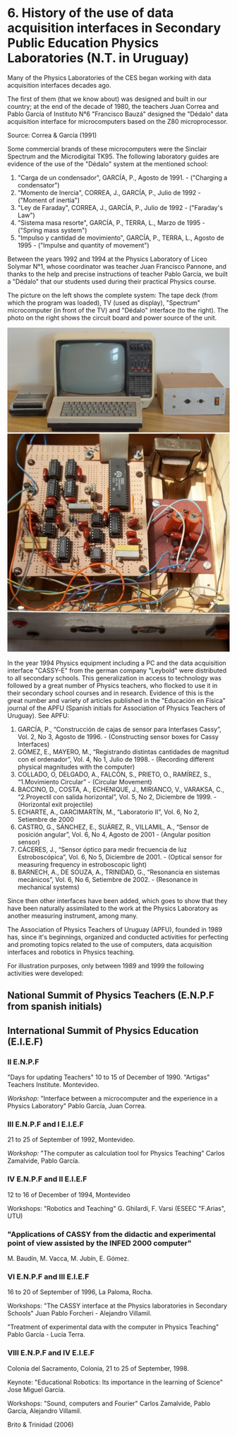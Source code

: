 # 6. History of the use of data acquisition interfaces in Secondary Public Education Physics Laboratories (N.T. in Uruguay)

Many of the Physics Laboratories of the CES began working with data acquisition interfaces decades ago.

The first of them (that we know about) was designed and built in our country; at the end of the decade of 1980, the teachers Juan Correa and Pablo García of Instituto N°6 "Francisco Bauzá" designed the "Dédalo" data acquisition interface for microcomputers based on the Z80 microprocessor.

Source: Correa & García (1991)

Some commercial brands of these microcomputers were the Sinclair Spectrum and the Microdigital TK95.
The following laboratory guides are evidence of the use of the "Dédalo" system at the mentioned school:

1. "Carga de un condensador", GARCÍA, P., Agosto de 1991. - ("Charging a condensator")
2. "Momento de Inercia", CORREA, J., GARCÍA, P., Julio de 1992 - ("Moment of inertia")
3. "Ley de Faraday", CORREA, J., GARCÍA, P., Julio de 1992 - ("Faraday's Law")
4. "Sistema masa resorte", GARCÍA, P., TERRA, L., Marzo de 1995 - ("Spring mass system")
5. "Impulso y cantidad de movimiento", GARCÍA, P., TERRA, L., Agosto de 1995 - ("Impulse and quantity of movement")

Between the years 1992 and 1994 at the Physics Laboratory of Liceo Solymar N°1, whose coordinator was teacher Juan Francisco Pannone, and thanks to the help and precise instructions of teacher Pablo García, we built a "Dédalo" that our students used during their practical Physics course.

The picture on the left shows the complete system: The tape deck (from which the program was loaded), TV (used as display), "Spectrum" microcomputer (in front of the TV) and "Dédalo" interface (to the right). The photo on the right shows the circuit board and power source of the unit.

![Interfaz Dedalo (ext)](images/dedalo.png)
![Interfaz Dedalo (int)](images/dedalo_int.png)

In the year 1994 Physics equipment including a PC and the data acquisition interface "CASSY-E" from the german company "Leybold" were distributed to all secondary schools. This generalization in access to technology was followed by a great number of Physics teachers, who flocked to use it in their secondary school courses and in research. Evidence of this is the great number and variety of articles published in the "Educación en Física" journal of the APFU (Spanish initials for Association of Physics Teachers of Uruguay). See APFU:

1. GARCÍA, P., “Construcción de cajas de sensor para Interfases Cassy”, Vol. 2, No 3, Agosto de 1996. - (Constructing sensor boxes for Cassy Interfaces)
2. GÓMEZ, E., MAYERO, M., “Registrando distintas cantidades de magnitud con el ordenador”, Vol. 4, No 1, Julio de 1998. - (Recording different physical magnitudes with the computer)
3. COLLADO, O, DELGADO, A., FALCÓN, S., PRIETO, O., RAMÍREZ, S., “1.Movimiento Circular” - (Circular Movement)
4. BACCINO, D., COSTA, A., ECHENIQUE, J., MIRIANCO, V., VARAKSA, C., “2.Proyectil con salida horizontal”, Vol. 5, No 2, Diciembre de 1999. - (Horizontal exit projectile)
5. ECHARTE, A., GARCIMARTÍN, M., “Laboratorio II”, Vol. 6, No 2, Setiembre de 2000
6. CASTRO, G., SÁNCHEZ, E., SUÁREZ, R., VILLAMIL, A., “Sensor de posición angular”, Vol. 6, No 4, Agosto de 2001 - (Angular position sensor)
7. CÁCERES, J., “Sensor óptico para medir frecuencia de luz Estroboscópica”, Vol. 6, No 5, Diciembre de 2001. - (Optical sensor for measuring frequency in estroboscopic light)
8. BARNECH, A., DE SOUZA, A., TRINIDAD, G., “Resonancia en sistemas mecánicos”, Vol. 6, No 6, Setiembre de 2002. - (Resonance in mechanical systems)

Since then other interfaces have been added, which goes to show that they have been naturally assimilated to the work at the Physics Laboratory as another measuring instrument, among many.

The Association of Physics Teachers of Uruguay (APFU), founded in 1989 has, since it's beginnings, organized and conducted activities for perfecting and promoting topics related to the use of computers, data acquisition interfaces and robotics in Physics teaching.

For illustration purposes, only between 1989 and 1999 the following activities were developed:

## National Summit of Physics Teachers (E.N.P.F from spanish initials)
## International Summit of Physics Education (E.I.E.F)

### II E.N.P.F
"Days for updating Teachers"
10 to 15 of December of 1990. "Artigas" Teachers Institute. Montevideo.

*Workshop:*
"Interface between a microcomputer and the experience in a Physics Laboratory"
Pablo García, Juan Correa.

### III E.N.P.F and I E.I.E.F
21 to 25 of September of 1992, Montevideo.

*Workshop:*
"The computer as calculation tool for Physics Teaching"
Carlos Zamalvide, Pablo García.

### IV E.N.P.F and II E.I.E.F
12 to 16 of December of 1994, Montevideo

Workshops:
"Robotics and Teaching"
G. Ghilardi, F. Varsi (ESEEC "F.Arias", UTU)

### "Applications of CASSY from the didactic and experimental point of view assisted by the INFED 2000 computer"
M. Baudín, M. Vacca, M. Jubín, E. Gómez.

### VI E.N.P.F and III E.I.E.F
16 to 20 of September of 1996, La Paloma, Rocha.

Workshops:
"The CASSY interface at the Physics laboratories in Secondary Schools"
Juan Pablo Forcheri - Alejandro Villamil.

"Treatment of experimental data with the computer in Physics Teaching"
Pablo García - Lucía Terra.

### VIII E.N.P.F and IV E.I.E.F
Colonia del Sacramento, Colonia, 21 to 25 of September, 1998.

Keynote:
"Educational Robotics: Its importance in the learning of Science"
Jose Miguel García.

Workshops:
"Sound, computers and Fourier"
Carlos Zamalvide, Pablo García, Alejandro Villamil.

Brito & Trinidad (2006)
